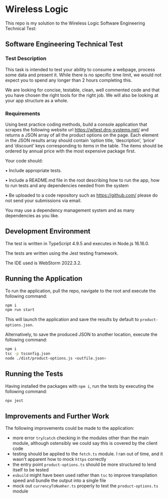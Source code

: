 # Wireless Logic

This repo is my solution to the Wireless Logic Software Engineering Technical Test:

## Software Engineering Technical Test
### Test Description
This task is intended to test your ability to consume a webpage, process some data and present it.
While there is no specific time limit, we would not expect you to spend any longer than 2 hours
completing this.

We are looking for concise, testable, clean, well commented code and that you have chosen the
right tools for the right job. We will also be looking at your app structure as a whole.

### Requirements
Using best practice coding methods, build a console application that scrapes the following website
url https://wltest.dns-systems.net/ and returns a JSON array of all the product options on the page.
Each element in the JSON results array should contain ‘option title, ‘description’, ‘price’ and
‘discount’ keys corresponding to items in the table. The items should be ordered by annual price
with the most expensive package first.

Your code should:

• Include appropriate tests.

• Include a README.md file in the root describing how to run the app, how to run tests and any
dependencies needed from the system

• Be uploaded to a code repository such as https://github.com/ please do not send your
submissions via email.

You may use a dependency management system and as many dependencies as you like.

## Development Environment

The test is written in TypeScript 4.9.5 and executes in Node.js 16.16.0.

The tests are written using the Jest testing framework.

The IDE used is WebStorm 2022.3.2.

## Running the Application

To run the application, pull the repo, navigate to the root and execute the following command:

```bash
npm i
npm run start
```

This will launch the application and save the results by default to `product-options.json`.

Alternatively, to save the produced JSON to another location, execute the following command:

```bash
npm i
tsc -p tsconfig.json
node ./dist/product-options.js <outfile.json>
```

## Running the Tests

Having installed the packages with `npm i`, run the tests by executing the following command:

```bash
npx jest
```

## Improvements and Further Work

The following improvements could be made to the application:

- more error `try`/`catch` checking in the modules other than the main module, although ostensibly we could say this is covered by the client code
- testing should be applied to the `fetch.ts` module. I ran out of time, and it wasn't apparent how to mock `https` correctly
- the entry point `product-options.ts` should be more structured to lend itself to be tested
- `esbuild` might have been used rather than `tsc` to improve transpilation speed and bundle the output into a single file
- mock out `currencyToNumher.ts` properly to test the `product-options.ts` module